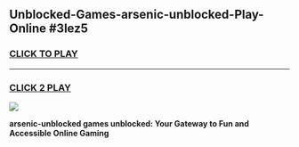 
## Unblocked-Games-arsenic-unblocked-Play-Online #3lez5
<h3>
<a href="https://news.freeplayer.one?title=arsenic-unblocked&ref=3">CLICK TO PLAY</a></h3>
<hr>

<h3>
<a href="https://news.freeplayer.one?title=arsenic-unblocked&ref=3">CLICK 2 PLAY</a>
  
</h3>

<a href="https://news.freeplayer.one?title=arsenic-unblocked&ref=3"><img src="https://clearcache.store/games.png"></a>


**arsenic-unblocked games unblocked: Your Gateway to Fun and Accessible Online Gaming**
